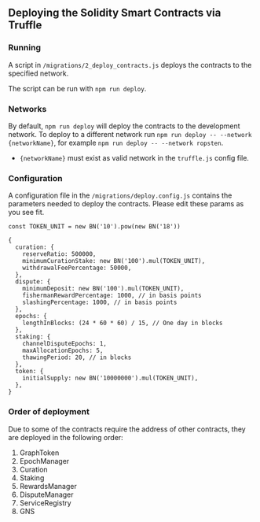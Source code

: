 ## Deploying the Solidity Smart Contracts via Truffle

### Running

A script in `/migrations/2_deploy_contracts.js` deploys the contracts to the specified network.

The script can be run with `npm run deploy`.

### Networks

By default, `npm run deploy` will deploy the contracts to the development network. To deploy to a different network run `npm run deploy -- --network {networkName}`, for example `npm run deploy -- --network ropsten`.

- `{networkName}` must exist as valid network in the `truffle.js` config file.

### Configuration

A configuration file in the `/migrations/deploy.config.js` contains the parameters needed to deploy the contracts. Please edit these params as you see fit.

```
const TOKEN_UNIT = new BN('10').pow(new BN('18'))

{
  curation: {
    reserveRatio: 500000,
    minimumCurationStake: new BN('100').mul(TOKEN_UNIT),
    withdrawalFeePercentage: 50000,
  },
  dispute: {
    minimumDeposit: new BN('100').mul(TOKEN_UNIT),
    fishermanRewardPercentage: 1000, // in basis points
    slashingPercentage: 1000, // in basis points
  },
  epochs: {
    lengthInBlocks: (24 * 60 * 60) / 15, // One day in blocks
  },
  staking: {
    channelDisputeEpochs: 1,
    maxAllocationEpochs: 5,
    thawingPeriod: 20, // in blocks
  },
  token: {
    initialSupply: new BN('10000000').mul(TOKEN_UNIT),
  },
}
```

### Order of deployment

Due to some of the contracts require the address of other contracts, they are deployed in the following order:

1. GraphToken
2. EpochManager
3. Curation
4. Staking
5. RewardsManager
6. DisputeManager
7. ServiceRegistry
8. GNS
